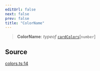 ```yaml
---
editUrl: false
next: false
prev: false
title: "ColorName"
---
```


> **ColorName**: *typeof* [`cardColors`](../variables/cardColors.md)\[`number`\]

## Source

[colors.ts:14](https://github.com/nodenogg-in/alpha-p2p/blob/d420d334028521cd4d3e88f86962ebfaad1f4292/packages/framework/src/colors.ts#L14)
